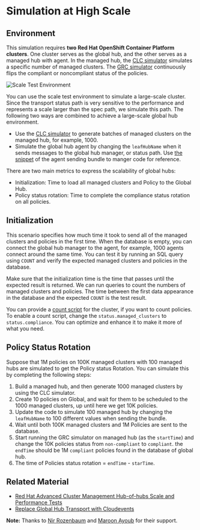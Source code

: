 # Simulation at High Scale

## Environment

This simulation requires **two Red Hat OpenShift Container Platform clusters**. One cluster serves as the global hub, and the other serves as a managed hub with agent. In the managed hub, the [CLC simulator](https://github.com/hanqiuzh/acm-clc-scale) simulates a specific number of managed clusters. The [GRC simulator](https://github.com/stolostron/grc-simulator) continuously flips the compliant or noncompliant status of the policies. 

![Scale Test Environment](doc/architecture/scale-tests-environment-arch.png)

You can use the scale test environment to simulate a large-scale cluster. Since the transport status path is very sensitive to the performance and represents a scale larger than the spec path, we simulate this path. The following two ways are combined to achieve a large-scale global hub environment.

- Use the [CLC simulator](https://github.com/hanqiuzh/acm-clc-scale) to generate batches of managed clusters on the managed hub, for example, 1000.
- Simulate the global hub agent by changing the `leafHubName` when it sends messages to the global hub manager, or status path. Use [the snippet](https://github.com/stolostron/leaf-hub-status-sync/blob/51cffef679da0a38a2bb888bd3828b9782dfbb4c/pkg/controller/generic/generic_status_sync_controller.go#L255-L272) of the agent sending bundle to manger code for reference.

There are two main metrics to express the scalability of global hubs:
- Initialization: Time  to load all managed clusters and Policy to the Global Hub.
- Policy status rotation: Time to complete the compliance status rotation on all policies.

## Initialization

This scenario specifies how much time it took to send all of the managed clusters and policies in the first time. When the database is empty, 
you can connect the global hub manager to the agent, for example, 1000 agents connect around the same time. You can test it by running an SQL query using `COUNT` and verify the expected managed clusters and policies in the database.

Make sure that the initialization time is the time that passes until the expected result is returned. We can run queries to count the numbers of managed clusters and policies. The time between the first data appearance in the database and the expected `COUNT` is the test result. 

You can provide a [count script](cluster-stopwatch.sh) for the cluster, if you want to count policies. To enable a count script, change the `status.managed_clusters` to `status.compliance`. You can optimize and enhance it to make it more of what you need.

## Policy Status Rotation

Suppose that 1M policies on 100K managed clusters with 100 managed hubs are simulated to get the Policy status Rotation. You can simulate this by completing the following steps:

1. Build a managed hub, and then generate 1000 managed clusters by using the CLC simulator.
2. Create 10 policies on Global, and wait for them to be scheduled to the 1000 managed clusters, up until here we get 10K policies.
3. Update the code to simulate 100 managed hub by changing the `leafHubName` to 100 different values when sending the bundle.
4. Wait until both 100K managed clusters and 1M Policies are sent to the database. 
5. Start running the GRC simulator on managed hub (as the `startTime`) and change the 10K policies status from `non-compliant` to `compliant`. the `endTime` should be 1M `compliant` policies found in the database of global hub.
6. The time of Policies status rotation = `endTime` - `starTime`.

## Related Material
- [Red Hat Advanced Cluster Management Hub-of-hubs Scale and Performance Tests](https://docs.google.com/presentation/d/1z6hESoacKRHuBQ-7I8nqWBuMnw7Z6CAw/edit#slide=id.p1)
- [Replace Global Hub Transport with Cloudevents](https://github.com/stolostron/multicluster-global-hub/issues/310)

**Note:** Thanks to [Nir Rozenbaum](https://github.com/nirrozenbaum) and [Maroon Ayoub](https://github.com/vMaroon) for their support.